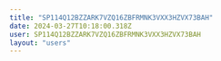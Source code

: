 ```yaml
---
title: "SP114Q12BZZARK7VZQ16ZBFRMNK3VXX3HZVX73BAH"
date: 2024-03-27T10:18:00.318Z
user: SP114Q12BZZARK7VZQ16ZBFRMNK3VXX3HZVX73BAH
layout: "users"
---
```

    